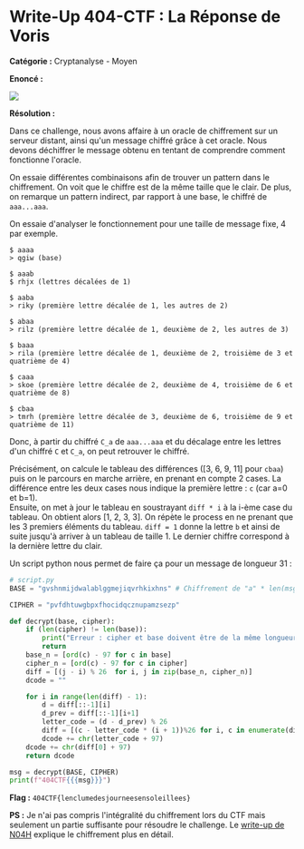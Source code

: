 # Write-Up 404-CTF : La Réponse de Voris

__Catégorie :__ Cryptanalyse - Moyen

**Enoncé :**

![](images/enonce.png)

**Résolution :**

Dans ce challenge, nous avons affaire à un oracle de chiffrement sur un serveur distant, ainsi qu'un message chiffré grâce à cet oracle. Nous devons déchiffrer le message obtenu en tentant de comprendre comment fonctionne l'oracle.

On essaie différentes combinaisons afin de trouver un pattern dans le chiffrement. On voit que le chiffre est de la même taille que le clair. De plus, on remarque un pattern indirect, par rapport à une base, le chiffré de `aaa...aaa`.

On essaie d'analyser le fonctionnement pour une taille de message fixe, 4 par exemple.
```
$ aaaa 
> qgiw (base)

$ aaab
$ rhjx (lettres décalées de 1)

$ aaba
> riky (première lettre décalée de 1, les autres de 2)

$ abaa
> rilz (première lettre décalée de 1, deuxième de 2, les autres de 3)

$ baaa
> rila (première lettre décalée de 1, deuxième de 2, troisième de 3 et quatrième de 4)

$ caaa
> skoe (première lettre décalée de 2, deuxième de 4, troisième de 6 et quatrième de 8)

$ cbaa
> tmrh (première lettre décalée de 3, deuxième de 6, troisième de 9 et quatrième de 11)
```

Donc, à partir du chiffré `C_a` de `aaa...aaa` et du décalage entre les lettres d'un chiffré `C` et `C_a`, on peut retrouver le chiffré.

Précisément, on calcule le tableau des différences ([3, 6, 9, 11] pour `cbaa`) puis on le parcours en marche arrière, en prenant en compte 2 cases. La différence entre les deux cases nous indique la première lettre : `c` (car a=0 et b=1).  
Ensuite, on met à jour le tableau en soustrayant `diff * i` à la i-ème case du tableau. On obtient alors [1, 2, 3, 3].
On répète le process en ne prenant que les 3 premiers éléments du tableau. `diff = 1` donne la lettre `b` et ainsi de suite jusqu'à arriver à un tableau de taille 1. Le dernier chiffre correspond à la dernière lettre du clair.

Un script python nous permet de faire ça pour un message de longueur 31 :

```python
# script.py
BASE = "gvshnmijdwalablggmejiqvrhkixhns" # Chiffrement de "a" * len(msg)

CIPHER = "pvfdhtuwgbpxfhocidqcznupamzsezp"

def decrypt(base, cipher):
    if (len(cipher) != len(base)):
        print("Erreur : cipher et base doivent être de la même longueur")
        return
    base_n = [ord(c) - 97 for c in base]
    cipher_n = [ord(c) - 97 for c in cipher]
    diff = [(j - i) % 26  for i, j in zip(base_n, cipher_n)]
    dcode = ""

    for i in range(len(diff) - 1):
        d = diff[::-1][i]
        d_prev = diff[::-1][i+1]
        letter_code = (d - d_prev) % 26
        diff = [(c - letter_code * (i + 1))%26 for i, c in enumerate(diff)]
        dcode += chr(letter_code + 97)
    dcode += chr(diff[0] + 97)
    return dcode

msg = decrypt(BASE, CIPHER)
print(f"404CTF{{{msg}}}")
```

**Flag :** `404CTF{lenclumedesjourneesensoleillees}`

**PS :** Je n'ai pas compris l'intégralité du chiffrement lors du CTF mais seulement un partie suffisante pour résoudre le challenge. Le [write-up de N04H](https://github.com/N04H2601/404CTF2023/tree/main/Cryptanalyse/La%20Réponse%20de%20Voris) explique le chiffrement plus en détail.